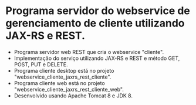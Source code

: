# Programa servidor do webservice de gerenciamento de cliente utilizando JAX-RS e REST.

- Programa servidor web REST que cria o webservice "cliente".
- Implementação do serviço utilizando JAX-RS e REST e método GET, POST, PUT e DELETE.
- Programa cliente desktop está no projeto "webservice_cliente_jaxrs_rest_cliente".
- Programa cliente web está no projeto "webservice_cliente_jaxrs_rest_cliente_web".
- Desenvolvido usando Apache Tomcat 8 e JDK 8.